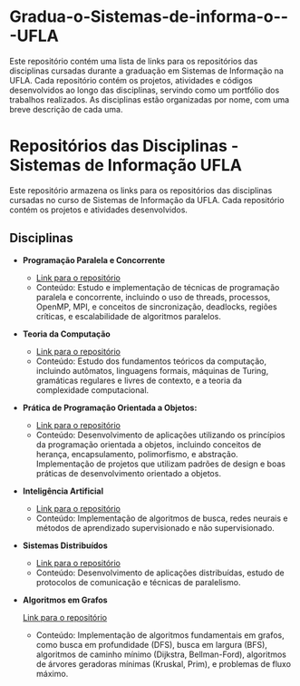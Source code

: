 # Gradua-o-Sistemas-de-informa-o---UFLA
Este repositório contém uma lista de links para os repositórios das disciplinas cursadas durante a graduação em Sistemas de Informação na UFLA.
Cada repositório contém os projetos, atividades e códigos desenvolvidos ao longo das disciplinas, servindo como um portfólio dos trabalhos realizados. As disciplinas estão organizadas por nome, com uma breve descrição de cada uma.

# Repositórios das Disciplinas - Sistemas de Informação UFLA

Este repositório armazena os links para os repositórios das disciplinas cursadas no curso de Sistemas de Informação da UFLA. Cada repositório contém os projetos e atividades desenvolvidos.

## Disciplinas

- **Programação Paralela e Concorrente**
  - [Link para o repositório](GAC105---Programa-o-Paralela-e-Concorrente---2024-1)
  - Conteúdo: Estudo e implementação de técnicas de programação paralela e concorrente, incluindo o uso de threads, processos, OpenMP, MPI, e conceitos de sincronização, deadlocks, regiões críticas, e escalabilidade de algoritmos paralelos.
  
- **Teoria da Computação**
  - [Link para o repositório](https://github.com/OsvaldoUfla/Teoria_da_Computacao.git)
  - Conteúdo: Estudo dos fundamentos teóricos da computação, incluindo autômatos, linguagens formais, máquinas de Turing, gramáticas regulares e livres de contexto, e a teoria da complexidade computacional.

- **Prática de Programação Orientada a Objetos:**
  - [Link para o repositório](https://github.com/OsvaldoUfla/GAC106-PPOO.git)
  - Conteúdo: Desenvolvimento de aplicações utilizando os princípios da programação orientada a objetos, incluindo conceitos de herança, encapsulamento, polimorfismo, e abstração. Implementação de projetos que utilizam padrões de design e boas práticas de desenvolvimento orientado a objetos.

- **Inteligência Artificial**
  - [Link para o repositório](https://github.com/usuario/inteligencia-artificial)
  - Conteúdo: Implementação de algoritmos de busca, redes neurais e métodos de aprendizado supervisionado e não supervisionado.

- **Sistemas Distribuídos**
  - [Link para o repositório](https://github.com/OsvaldoUfla/SistemasDistribuidos-UFLA.git)
  - Conteúdo: Desenvolvimento de aplicações distribuídas, estudo de protocolos de comunicação e técnicas de paralelismo.
 
 - **Algoritmos em Grafos**

    [Link para o repositório](https://github.com/OsvaldoUfla/GCC218-Algoritmos-em-Grafos.git)
    - Conteúdo: Implementação de algoritmos fundamentais em grafos, como busca em profundidade (DFS), busca em largura (BFS), algoritmos de caminho mínimo (Dijkstra, Bellman-Ford), algoritmos de árvores geradoras mínimas (Kruskal, Prim), e problemas de fluxo máximo.

